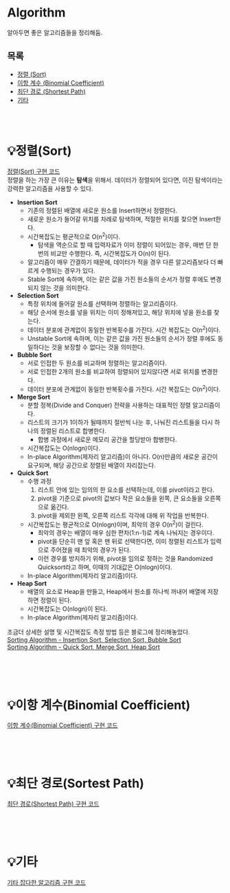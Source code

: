 # Algorithm
알아두면 좋은 알고리즘들을 정리해둠.

## 목록
+ [정렬 (Sort)](#정렬Sort)
+ [이항 계수 (Binomial Coefficient)](#이항-계수Binomial-Coefficient)
+ [최단 경로 (Shortest Path)](#최단-경로Shortest-Path)
+ [기타](#기타)

<br><br>

# 💡정렬(Sort)
[정렬(Sort) 구현 코드](./Sort)  
정렬을 하는 가장 큰 이유는 **탐색**을 위해서. 데이터가 정렬되어 있다면, 이진 탐색이라는 강력한 알고리즘을 사용할 수 있다. 

+ **Insertion Sort**
    + 기존의 정렬된 배열에 새로운 원소를 Insert하면서 정렬한다.
    + 새로운 원소가 들어갈 위치를 차례로 탐색하며, 적절한 위치를 찾으면 Insert한다.
    + 시간복잡도는 평균적으로 O(n<sup>2</sup>)이다.
        + 탐색을 역순으로 할 때 입력자료가 이미 정렬이 되어있는 경우, 매번 단 한번의 비교만 수행한다. 즉, 시간복잡도가 O(n)이 된다.
    + 알고리즘이 매우 간결하기 때문에, 데이터가 적을 경우 다른 알고리즘보다 더 빠르게 수행되는 경우가 있다.
    + Stable Sort에 속하며, 이는 같은 값을 가진 원소들의 순서가 정렬 후에도 변경되지 않는 것을 의미한다.
+ **Selection Sort**
    + 특정 위치에 들어갈 원소를 선택하며 정렬하는 알고리즘이다.
    + 해당 순서에 원소를 넣을 위치는 이미 정해져있고, 해당 위치에 넣을 원소를 찾는다.
    + 데이터 분포에 관계없이 동일한 반복횟수를 가진다. 시간 복잡도는 O(n<sup>2</sup>)이다.
    + Unstable Sort에 속하며, 이는 같은 값을 가진 원소들의 순서가 정렬 후에도 동일하다는 것을 보장할 수 없다는 것을 의미한다.
+ **Bubble Sort**
    + 서로 인접한 두 원소를 비교하며 정렬하는 알고리즘이다.
    + 서로 인접한 2개의 원소를 비교하여 정렬되어 있지않다면 서로 위치를 변경한다.
    + 데이터 분포에 관계없이 동일한 반복횟수를 가진다. 시간 복잡도는 O(n<sup>2</sup>)이다.
+ **Merge Sort**
    + 분할 정복(Divide and Conquer) 전략을 사용하는 대표적인 정렬 알고리즘이다.
    + 리스트의 크기가 1이하가 될때까지 절반씩 나눈 후, 나눠진 리스트들을 다시 하나의 정렬된 리스트로 합병한다.
        + 합병 과정에서 새로운 메모리 공간을 할당받아 합병한다.
    + 시간복잡도는 O(nlogn)이다.
    + In-place Algorithm(제자리 알고리즘)이 아니다. O(n)만큼의 새로운 공간이 요구되며, 해당 공간으로 정렬된 배열이 자리잡는다.
+ **Quick Sort**
    + 수행 과정
        1. 리스트 안에 있는 임의의 한 요소를 선택하는데, 이를 pivot이라고 한다.
        2. pivot을 기준으로 pivot의 값보다 작은 요소들을 왼쪽, 큰 요소들을 오른쪽으로 옮긴다.
        3. pivot을 제외한 왼쪽, 오른쪽 리스트 각각에 대해 위 작업을 반복한다.
    + 시간복잡도는 평균적으로 O(nlogn)이며, 최악의 경우 O(n<sup>2</sup>)이 걸린다.
        + 최악의 경우는 배열이 매우 심한 편차(1:n-1)로 계속 나눠지는 경우이다.
        + pivot을 단순히 맨 앞 혹은 맨 뒤로 선택한다면, 이미 정렬된 리스트가 입력으로 주어졌을 때 최악의 경우가 된다.
        + 이런 경우를 방지하기 위해, pivot을 임의로 정하는 것을 Randomized Quicksort라고 하며, 이때의 기대값은 O(nlogn)이다.
    + In-place Algorithm(제자리 알고리즘)이다.
+ **Heap Sort**
    + 배열의 요소로 Heap을 만들고, Heap에서 원소를 하나씩 꺼내어 배열에 저장하면 정렬이 된다.
    + 시간복잡도는 O(nlogn)이 된다.
    + In-place Algorithm(제자리 알고리즘)이다.  
    
조금더 상세한 설명 및 시간복잡도 측정 방법 등은 블로그에 정리해놓았다.  
[Sorting Algorithm - Insertion Sort, Selection Sort, Bubble Sort](https://velog.io/@gidskql6671/Sorting-Algorithm-Insertion-Sort)  
[Sorting Algorithm - Quick Sort, Merge Sort, Heap Sort](https://velog.io/@gidskql6671/Sorting-Algorithm-Quick-Sort-Merge-Sort-Heap-Sort)
  
<br><br><br>

# 💡이항 계수(Binomial Coefficient)
[이항 계수(Binomial Coefficient) 구현 코드](./이항계수)


<br><br><br>

# 💡최단 경로(Sortest Path)
[최단 경로(Shortest Path) 구현 코드](./최단경로)


<br><br><br>

# 💡기타
[기타 잡다한 알고리즘 구현 코드](./etc)